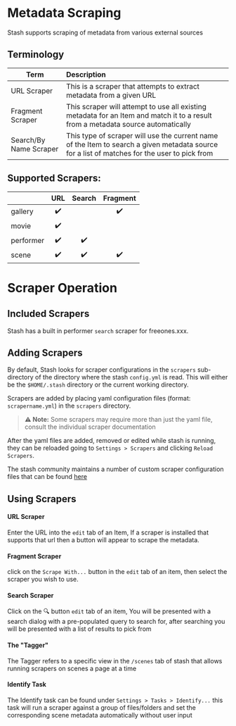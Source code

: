 # Metadata Scraping

Stash supports scraping of metadata from various external sources

## Terminology

| Term | Description |
|---|:---|
| URL Scraper | This is a scraper that attempts to extract metadata from a given URL |
| Fragment Scraper | This scraper will attempt to use all existing metadata for an Item and match it to a result from a metadata source automatically |
| Search/By Name Scraper | This type of scraper will use the current name of the Item to search a given metadata source for a list of matches for the user to pick from|

## Supported Scrapers:

|   | URL | Search | Fragment |
|---|:---:|:---:|:---:|
| gallery | :heavy_check_mark: | | :heavy_check_mark: |
| movie | :heavy_check_mark: | | |
| performer | :heavy_check_mark: | :heavy_check_mark: |   |
| scene | :heavy_check_mark: | :heavy_check_mark:| :heavy_check_mark: |

# Scraper Operation

## Included Scrapers

Stash has a built in performer `search` scraper for freeones.xxx.

## Adding Scrapers


By default, Stash looks for scraper configurations in the `scrapers` sub-directory of the directory where the stash `config.yml` is read. This will either be the `$HOME/.stash` directory or the current working directory.

Scrapers are added by placing yaml configuration files (format: `scrapername.yml`) in the `scrapers` directory.

> **⚠️ Note:** Some scrapers may require more than just the yaml file, consult the individual scraper documentation

After the yaml files are added, removed or edited while stash is running, they can be reloaded going to `Settings > Scrapers` and clicking `Reload Scrapers`.

The stash community maintains a number of custom scraper configuration files that can be found [here](https://github.com/stashapp/CommunityScrapers)
  
## Using Scrapers

#### URL Scraper
Enter the URL into the `edit` tab of an Item, If a scraper is installed that supports that url then a button will appear to scrape the metadata.

#### Fragment Scraper
click on the `Scrape With...` button in the `edit` tab of an item, then select the scraper you wish to use.

#### Search Scraper
Click on the :mag: button `edit` tab of an item, You will be presented with a search dialog with a pre-populated query to search for, after searching you will be presented with a list of results to pick from

#### The "Tagger"
The Tagger refers to a specific view in the `/scenes` tab of stash that allows running scrapers on scenes a page at a time

#### Identify Task
The Identify task can be found under `Settings > Tasks > Identify...` this task will run a scraper against a group of files/folders and set the corresponding scene metadata automatically without user input